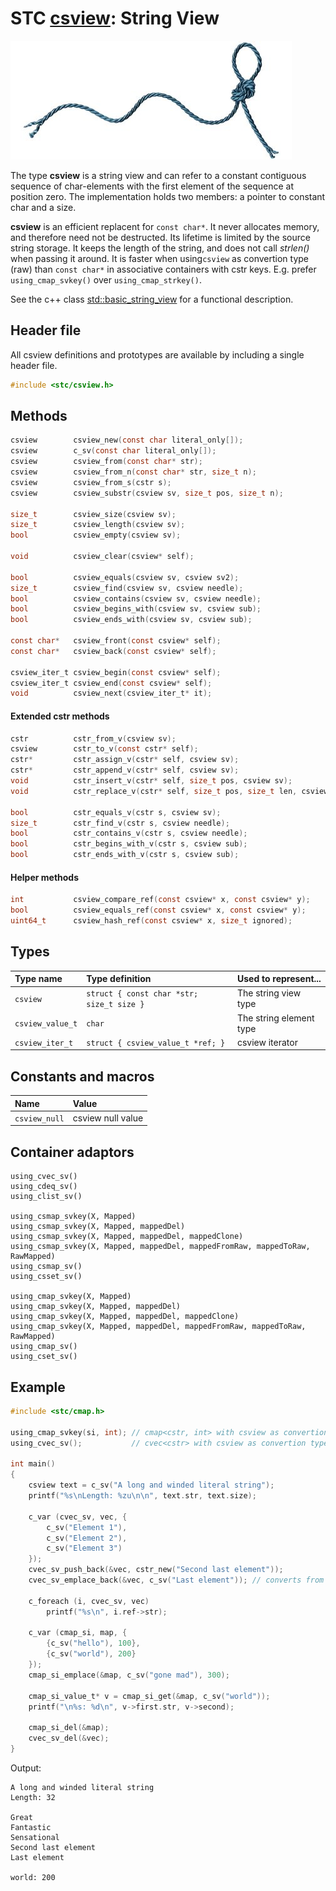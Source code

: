# STC [csview](../stc/csview.h): String View
![String](pics/string.jpg)

The type **csview** is a string view and can refer to a constant contiguous sequence of char-elements with the first
element of the sequence at position zero. The implementation holds two members: a pointer to constant char and a size.

**csview** is an efficient replacent for `const char*`. It never allocates memory, and therefore need not be destructed.
Its lifetime is limited by the source string storage. It keeps the length of the string, and does not call *strlen()*
when passing it around. It is faster when using`csview` as convertion type (raw) than `const char*` in associative
containers with cstr keys. E.g. prefer `using_cmap_svkey()` over `using_cmap_strkey()`.

See the c++ class [std::basic_string_view](https://en.cppreference.com/w/cpp/string/basic_string_view) for a functional
description.

## Header file

All csview definitions and prototypes are available by including a single header file.

```c
#include <stc/csview.h>
```
## Methods

```c
csview        csview_new(const char literal_only[]);                     // csview from literal, no strlen()
csview        c_sv(const char literal_only[]);                           // shorthand for csview_new()
csview        csview_from(const char* str);                              // construct
csview        csview_from_n(const char* str, size_t n);                  // construct
csview        csview_from_s(cstr s);                                     // construct
csview        csview_substr(csview sv, size_t pos, size_t n);
 
size_t        csview_size(csview sv);
size_t        csview_length(csview sv);
bool          csview_empty(csview sv);
 
void          csview_clear(csview* self);

bool          csview_equals(csview sv, csview sv2);
size_t        csview_find(csview sv, csview needle);
bool          csview_contains(csview sv, csview needle);
bool          csview_begins_with(csview sv, csview sub);
bool          csview_ends_with(csview sv, csview sub);

const char*   csview_front(const csview* self);
const char*   csview_back(const csview* self);

csview_iter_t csview_begin(const csview* self);
csview_iter_t csview_end(const csview* self);
void          csview_next(csview_iter_t* it);
```
#### Extended cstr methods
```c
cstr          cstr_from_v(csview sv);
csview        cstr_to_v(const cstr* self);
cstr*         cstr_assign_v(cstr* self, csview sv);
cstr*         cstr_append_v(cstr* self, csview sv);
void          cstr_insert_v(cstr* self, size_t pos, csview sv);
void          cstr_replace_v(cstr* self, size_t pos, size_t len, csview sv);

bool          cstr_equals_v(cstr s, csview sv);
size_t        cstr_find_v(cstr s, csview needle);
bool          cstr_contains_v(cstr s, csview needle);
bool          cstr_begins_with_v(cstr s, csview sub);
bool          cstr_ends_with_v(cstr s, csview sub);
```
#### Helper methods
```c
int           csview_compare_ref(const csview* x, const csview* y);
bool          csview_equals_ref(const csview* x, const csview* y);
uint64_t      csview_hash_ref(const csview* x, size_t ignored);
```
## Types

| Type name         | Type definition                           | Used to represent...     |
|:------------------|:------------------------------------------|:-------------------------|
| `csview`          | `struct { const char *str; size_t size }` | The string view type     |
| `csview_value_t`  | `char`                                    | The string element type  |
| `csview_iter_t`   | `struct { csview_value_t *ref; }`         | csview iterator          |

## Constants and macros

| Name              | Value             |
|:------------------|:------------------|
|  `csview_null`    | csview null value |

## Container adaptors
```
using_cvec_sv()
using_cdeq_sv()
using_clist_sv()

using_csmap_svkey(X, Mapped)
using_csmap_svkey(X, Mapped, mappedDel)
using_csmap_svkey(X, Mapped, mappedDel, mappedClone)
using_csmap_svkey(X, Mapped, mappedDel, mappedFromRaw, mappedToRaw, RawMapped)
using_csmap_sv()
using_csset_sv()

using_cmap_svkey(X, Mapped)
using_cmap_svkey(X, Mapped, mappedDel)
using_cmap_svkey(X, Mapped, mappedDel, mappedClone)
using_cmap_svkey(X, Mapped, mappedDel, mappedFromRaw, mappedToRaw, RawMapped)
using_cmap_sv()
using_cset_sv()
```

## Example
```c
#include <stc/cmap.h>

using_cmap_svkey(si, int); // cmap<cstr, int> with csview as convertion type
using_cvec_sv();           // cvec<cstr> with csview as convertion type

int main()
{
    csview text = c_sv("A long and winded literal string");
    printf("%s\nLength: %zu\n\n", text.str, text.size);

    c_var (cvec_sv, vec, {
        c_sv("Element 1"),
        c_sv("Element 2"),
        c_sv("Element 3")
    });
    cvec_sv_push_back(&vec, cstr_new("Second last element"));
    cvec_sv_emplace_back(&vec, c_sv("Last element")); // converts from csview to cstr

    c_foreach (i, cvec_sv, vec)
        printf("%s\n", i.ref->str);

    c_var (cmap_si, map, {
        {c_sv("hello"), 100},
        {c_sv("world"), 200}
    });
    cmap_si_emplace(&map, c_sv("gone mad"), 300);

    cmap_si_value_t* v = cmap_si_get(&map, c_sv("world"));
    printf("\n%s: %d\n", v->first.str, v->second);

    cmap_si_del(&map);
    cvec_sv_del(&vec);
}
```
Output:
```
A long and winded literal string
Length: 32

Great
Fantastic
Sensational
Second last element
Last element

world: 200
```
